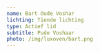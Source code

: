 ```yaml
---
name: Bart Oude Voshar
lichting: Tiende lichting
type: Actief lid
subtitle: Pude Voshaar
photo: /img/luxoven/bart.png
---
```


